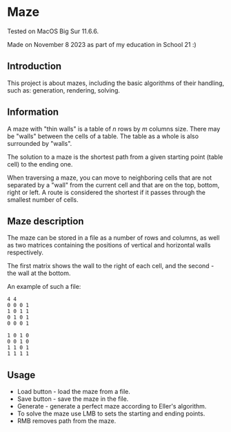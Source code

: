 # Maze

Tested on MacOS Big Sur 11.6.6.

Made on November 8 2023 as part of my education in School 21 :)

## Introduction

This project is about mazes, including the basic algorithms of their handling, such as: generation, rendering, solving.

## Information

A maze with "thin walls" is a table of _n_ rows by _m_ columns size. There may be "walls" between the cells of a table. The table as a whole is also surrounded by "walls".

The solution to a maze is the shortest path from a given starting point (table cell) to the ending one.

When traversing a maze, you can move to neighboring cells that are not separated by a "wall" from the current cell and that are on the top, bottom, right or left.
A route is considered the shortest if it passes through the smallest number of cells.

## Maze description

The maze can be stored in a file as a number of rows and columns, as well as two matrices containing the positions of vertical and horizontal walls respectively.

The first matrix shows the wall to the right of each cell, and the second - the wall at the bottom.

An example of such a file:
```
4 4
0 0 0 1
1 0 1 1
0 1 0 1
0 0 0 1

1 0 1 0
0 0 1 0
1 1 0 1
1 1 1 1
```

## Usage

- Load button - load the maze from a file.
- Save button - save the maze in the file.
- Generate - generate a perfect maze according to Eller's algorithm.
- To solve the maze use LMB to sets the starting and ending points.
- RMB removes path from the maze.

